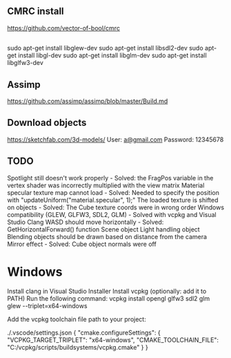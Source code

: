 
## CMRC install
https://github.com/vector-of-bool/cmrc


## 
sudo apt-get install libglew-dev
sudo apt-get install libsdl2-dev
sudo apt-get install libgl-dev
sudo apt-get install libglm-dev
sudo apt-get install libglfw3-dev

## Assimp
https://github.com/assimp/assimp/blob/master/Build.md

## Download objects
https://sketchfab.com/3d-models/
User: a@gmail.com
Password: 12345678

## TODO

Spotlight still doesn't work properly          - Solved: the FragPos variable in the vertex shader was incorrectly multiplied with the view matrix
Material specular texture map cannot load      - Solved: Needed to specify the position with "updateUniform("material.specular", 1);"
The loaded texture is shifted on objects       - Solved: The Cube texture coords were in wrong order
Windows compatibility (GLEW, GLFW3, SDL2, GLM) - Solved with vcpkg and Visual Studio Clang
WASD should move horizontally                  - Solved: GetHorizontalForward() function
Scene object 
Light handling object
Blending objects should be drawn based on distance from the camera
Mirror effect                                  - Solved: Cube object normals were off

# Windows

Install clang in Visual Studio Installer
Install vcpkg (optionally: add it to PATH)
Run the following command: vcpkg install opengl glfw3 sdl2 glm glew --triplet=x64-windows

Add the vcpkg toolchain file path to your project:

./.vscode/settings.json
{
  "cmake.configureSettings": {
    "VCPKG_TARGET_TRIPLET": "x64-windows",
    "CMAKE_TOOLCHAIN_FILE": "C:/vcpkg/scripts/buildsystems/vcpkg.cmake"
  }
}

